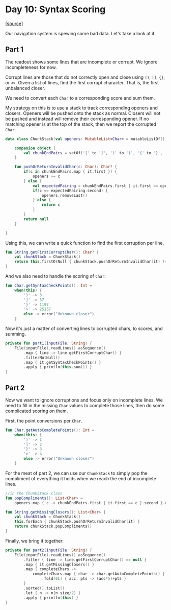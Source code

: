 # Day 10: Syntax Scoring

[[source]](../src/main/kotlin/Day10.kt)

Our navigation system is spewing some bad data. Let's take a look at it.

## Part 1

The readout shows some lines that are incomplete or corrupt. We ignore incompleteness for now.

Corrupt lines are those that do not correctly open and close using `()`, `[]`, `{}`, or `<>`. 
Given a list of lines, find the first corrupt character. That is, the first unbalanced closer.

We need to convert each `Char` to a corresponding score and sum them.

My strategy on this is to use a stack to track corresponding openers and closers. Openers will be pushed onto the stack
as normal. Closers will not be pushed and instead will remove their corresponding opener. If no matching opener is
at the top of the stack, then we report the corrupted `Char`.

```kotlin
data class ChunkStack(val openers: MutableList<Char> = mutableListOf()) {

    companion object {
        val chunkEndPairs = setOf('[' to ']', '(' to ')', '{' to '}', '<' to '>')
    }

    fun pushOrReturnInvalidChar(c: Char): Char? {
        if(c in chunkEndPairs.map { it.first }) {
            openers += c
        } else {
            val expectedPairing = chunkEndPairs.first { it.first == openers.last() }
            if(c == expectedPairing.second) {
                openers.removeLast()
            } else {
                return c
            }
        }
        return null
    }

}
```

Using this, we can write a quick function to find the first corruption per line.
```kotlin
fun String.getFirstCorruptChar(): Char? {
    val chunkStack = ChunkStack()
    return this.firstOrNull { chunkStack.pushOrReturnInvalidChar(it) != null }
}
```

And we also need to handle the scoring of `Char`:
```kotlin
fun Char.getSyntaxCheckPoints(): Int =
    when(this) {
        ')' -> 3
        ']' -> 57
        '}' -> 1197
        '>' -> 25137
        else -> error("Unknown closer")
    }
```

Now it's just a matter of converting lines to corrupted chars, to scores, and summing.
```kotlin
private fun part1(inputFile: String) {
    File(inputFile).readLines().asSequence()
        .map { line -> line.getFirstCorruptChar() }
        .filterNotNull()
        .map { it.getSyntaxCheckPoints() }
        .apply { println(this.sum()) }
}
```

## Part 2

Now we want to ignore corruptions and focus only on incomplete lines. We need to fill in the missing `Char` values
to complete those lines, then do some complicated scoring on them.

First, the point conversions per `Char`.
```kotlin
fun Char.getAutoCompletePoints(): Int =
    when(this) {
        ')' -> 1
        ']' -> 2
        '}' -> 3
        '>' -> 4
        else -> error("Unknown closer")
    }
```

For the meat of part 2, we can use our `ChunkStack` to simply pop the compliment of everything it holds when we reach 
the end of incomplete lines.
```kotlin
//in the ChunkStack class
fun popCompliments(): List<Char> =
    openers.map { c -> chunkEndPairs.first { it.first == c }.second }.reversed()
```
```kotlin
fun String.getMissingClosers(): List<Char> {
    val chunkStack = ChunkStack()
    this.forEach { chunkStack.pushOrReturnInvalidChar(it) }
    return chunkStack.popCompliments()
}
```

Finally, we bring it together:
```kotlin
private fun part2(inputFile: String) {
    File(inputFile).readLines().asSequence()
        .filter { line -> line.getFirstCorruptChar() == null }
        .map { it.getMissingClosers() }
        .map { completeChars ->
            completeChars.map { char -> char.getAutoCompletePoints() }
                .fold(0L) { acc, pts -> (acc*5)+pts }
        }
        .sorted().toList()
        .let { n -> n[n.size/2] }
        .apply { println(this) }
}
```